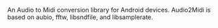 An Audio to Midi conversion library for Android devices. Audio2Midi is based on aubio, fftw, libsndfile, and libsamplerate.